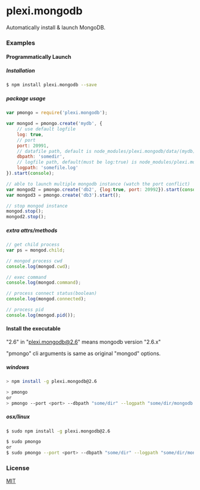 # plexi.mongodb

Automatically install & launch MongoDB.

### Examples
#### Programmatically Launch
##### Installation
```sh
$ npm install plexi.mongodb --save
```

##### package usage
```js
var pmongo = require('plexi.mongodb');

var mongod = pmongo.create('mydb', {
	// use default logfile
	log: true,			
	// port
	port: 20991,		
	// datafile path, default is node_modules/plexi.mongodb/data/(mydb)
	dbpath: 'somedir',	
	// logfile path, default(must be log:true) is node_modules/plexi.mongodb/logs/(mydb).log
	logpath: 'somefile.log'	
}).start(console);

// able to launch multiple mongodb instance (watch the port conflict)
var mongod2 = pmongo.create('db2', {log:true, port: 20992}).start(console);
var mongod3 = pmongo.create('db3').start();

// stop mongod instance
mongod.stop();
mongod2.stop();
```

##### extra attrs/methods
```js
// get child process
var ps = mongod.child;

// mongod process cwd
console.log(mongod.cwd);

// exec command
console.log(mongod.command);

// process connect status(boolean)
console.log(mongod.connected);

// process pid
console.log(mongod.pid());
```

#### Install the executable

"2.6" in "plexi.mongodb@2.6" means mongodb version "2.6.x"

"pmongo" cli arguments is same as original "mongod" options.

##### windows
```sh
> npm install -g plexi.mongodb@2.6

> pmongo
or
> pmongo --port <port> --dbpath "some/dir" --logpath "some/dir/mongodb.log"
```

##### osx/linux
```sh
$ sudo npm install -g plexi.mongodb@2.6

$ sudo pmongo
or
$ sudo pmongo --port <port> --dbpath "some/dir" --logpath "some/dir/mongodb.log"
```

### License

  [MIT](LICENSE)